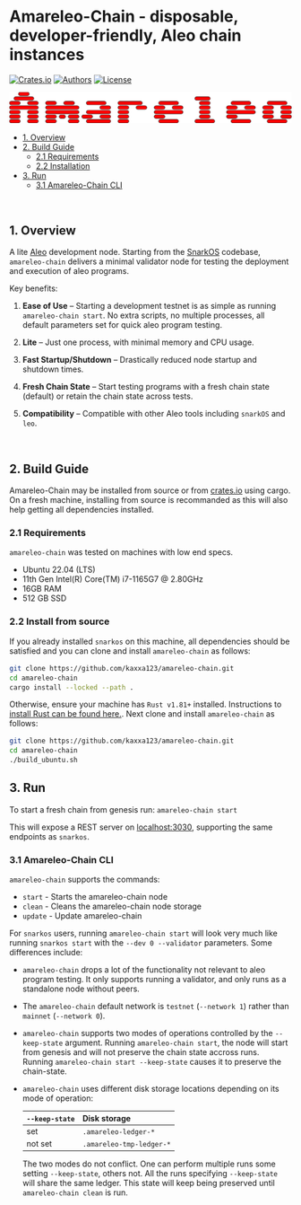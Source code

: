# Amareleo-Chain - disposable, developer-friendly, Aleo chain instances

[![Crates.io](https://img.shields.io/crates/v/amareleo-chain.svg?color=neon)](https://crates.io/crates/amareleo-chain)
[![Authors](https://img.shields.io/badge/authors-Amareleo-orange.svg)](https://amareleo.com)
[![License](https://img.shields.io/badge/License-Apache%202.0-blue.svg)](./LICENSE.md)

![Amareleo](docs/amareleo.svg)


* [1. Overview](#1-overview)
* [2. Build Guide](#2-build-guide)
    * [2.1 Requirements](#21-Requirements)
    * [2.2 Installation](#22-installation)
* [3. Run](#3-run)
    * [3.1 Amareleo-Chain CLI](#31-amareleo-chain-cli)

<BR />

## 1. Overview

A lite [Aleo](https://aleo.org/) development node. Starting from the [SnarkOS](https://github.com/ProvableHQ/snarkOS) codebase, `amareleo-chain` delivers a minimal validator node for testing the deployment and execution of aleo programs.

Key benefits:
1.	__Ease of Use__ – Starting a development testnet is as simple as running `amareleo-chain start`. No extra scripts, no multiple processes, all default parameters set for quick aleo program testing.
 
1.	__Lite__ – Just one process, with minimal memory and CPU usage.

1.	__Fast Startup/Shutdown__ – Drastically reduced node startup and shutdown times. 

1.	__Fresh Chain State__ – Start testing programs with a fresh chain state (default) or retain the chain state across tests.

1.	__Compatibility__ – Compatible with other Aleo tools including `snarkOS` and `leo`.

<BR />

## 2. Build Guide

Amareleo-Chain may be installed from source or from [crates.io](https://crates.io/) using cargo. 
On a fresh machine, installing from source is recommanded as this will also help getting all dependencies installed.

### 2.1 Requirements

`amareleo-chain` was tested on machines with low end specs.

* Ubuntu 22.04 (LTS)
* 11th Gen Intel(R) Core(TM) i7-1165G7 @ 2.80GHz
* 16GB RAM
* 512 GB SSD


### 2.2 Install from source

If you already installed `snarkos` on this machine, all dependencies should be satisfied and you can clone and install `amareleo-chain` as follows:

```BASH
git clone https://github.com/kaxxa123/amareleo-chain.git
cd amareleo-chain
cargo install --locked --path .
```

Otherwise, ensure your machine has `Rust v1.81+` installed. Instructions to [install Rust can be found here.](https://www.rust-lang.org/tools/install). Next clone and install `amareleo-chain` as follows:

```BASH
git clone https://github.com/kaxxa123/amareleo-chain.git
cd amareleo-chain
./build_ubuntu.sh
```

## 3. Run

To start a fresh chain from genesis run:
`amareleo-chain start`

This will expose a REST server on [localhost:3030](http://localhost:3030/), supporting the same endpoints as `snarkos`.


### 3.1 Amareleo-Chain CLI

`amareleo-chain` supports the commands:

* `start` - Starts the amareleo-chain node
* `clean` - Cleans the amareleo-chain node storage
* `update` - Update amareleo-chain

For `snarkos` users, running `amareleo-chain start` will look very much like running `snarkos start` with the `--dev 0 --validator` parameters. Some differences include:

* `amareleo-chain` drops a lot of the functionality not relevant to aleo program testing. It only supports running a validator, and only runs as a standalone node without peers.

* The `amareleo-chain` default network is `testnet` (`--network 1`) rather than `mainnet` (`--network 0`).

* `amareleo-chain` supports two modes of operations controlled by the `--keep-state` argument. Running `amareleo-chain start`, the node will start from genesis and will not preserve the chain state accross runs. Running `amareleo-chain start --keep-state` causes it to preserve the chain-state.

* `amareleo-chain` uses different disk storage locations depending on its mode of operation:

    | `--keep-state` | Disk storage             |
    |----------------|--------------------------|
    |  set           | `.amareleo-ledger-*`     |
    |  not set       | `.amareleo-tmp-ledger-*` |

    The two modes do not conflict. One can perform multiple runs some setting `--keep-state`, others not. All the runs specifying `--keep-state` will share the same ledger. This state will keep being preserved until `amareleo-chain clean` is run.

